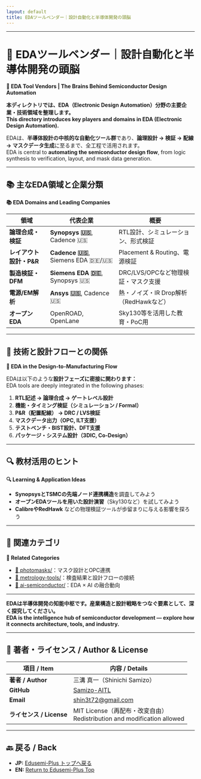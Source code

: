 ```yaml
---
layout: default
title: EDAツールベンダー｜設計自動化と半導体開発の頭脳  
---
```


---

# 🧠 EDAツールベンダー｜設計自動化と半導体開発の頭脳  
**🧠 EDA Tool Vendors | The Brains Behind Semiconductor Design Automation**

**本ディレクトリでは、EDA（Electronic Design Automation）分野の主要企業・技術領域を整理します。**  
**This directory introduces key players and domains in EDA (Electronic Design Automation).**

EDAは、**半導体設計の中核的な自動化ツール群**であり、**論理設計 → 検証 → 配線 → マスクデータ生成**に至るまで、全工程で活用されます。  
EDA is central to **automating the semiconductor design flow**, from logic synthesis to verification, layout, and mask data generation.

---

## 📚 主なEDA領域と企業分類  
**📚 EDA Domains and Leading Companies**

| 領域 | 代表企業 | 概要 |
|------|----------|------|
| **論理合成・検証** | **Synopsys 🇺🇸**, Cadence 🇺🇸 | RTL設計、シミュレーション、形式検証 |
| **レイアウト設計・P&R** | **Cadence 🇺🇸**, Siemens EDA 🇩🇪/🇺🇸 | Placement & Routing、電源検証 |
| **製造検証・DFM** | **Siemens EDA 🇩🇪**, Synopsys 🇺🇸 | DRC/LVS/OPCなど物理検証・マスク支援 |
| **電源/EM解析** | **Ansys 🇺🇸**, Cadence 🇺🇸 | 熱・ノイズ・IR Drop解析（RedHawkなど） |
| **オープンEDA** | OpenROAD, OpenLane | Sky130等を活用した教育・PoC用 |

---

## 🧩 技術と設計フローとの関係  
**🧩 EDA in the Design-to-Manufacturing Flow**

EDAは以下のような**設計フェーズに密接に関わります：**  
EDA tools are deeply integrated in the following phases:

1. **RTL記述 → 論理合成 → ゲートレベル設計**  
2. **機能・タイミング検証（シミュレーション / Formal）**  
3. **P&R（配置配線） → DRC / LVS検証**  
4. **マスクデータ出力（OPC, ILT支援）**  
5. **テストベンチ・BIST設計、DFT支援**  
6. **パッケージ・システム設計（3DIC, Co-Design）**

---

## 🔍 教材活用のヒント  
**🔍 Learning & Application Ideas**

- **SynopsysとTSMCの先端ノード連携構造**を調査してみよう  
- **オープンEDAツールを用いた設計演習**（Sky130など）を試してみよう  
- **CalibreやRedHawk** などの物理検証ツールが歩留まりに与える影響を探ろう  

---

## 📎 関連カテゴリ  
**📎 Related Categories**

- [📘 photomasks/](../photomasks/)：マスク設計とOPC連携  
- [🔬 metrology-tools/](../metrology-tools/)：検査結果と設計フローの接続  
- [🤖 ai-semiconductor/](../ai-semiconductor/)：EDA × AI の融合動向

---

**EDAは半導体開発の知能中枢です。産業構造と設計戦略をつなぐ要素として、深く探究してください。**  
**EDA is the intelligence hub of semiconductor development — explore how it connects architecture, tools, and industry.**

---

## 👤 **著者・ライセンス / Author & License**

| **項目 / Item** | **内容 / Details** |
|-----------------|--------------------|
| **著者 / Author** | 三溝 真一（Shinichi Samizo） |
| **GitHub** | [Samizo-AITL](https://github.com/Samizo-AITL) |
| **Email** | [shin3t72@gmail.com](mailto:shin3t72@gmail.com) |
| **ライセンス / License** | MIT License（再配布・改変自由）<br>Redistribution and modification allowed |

---

## 🔙 戻る / Back
- **JP:** [Edusemi-Plus トップへ戻る](https://samizo-aitl.github.io/Edusemi-Plus/index.html)  
- **EN:** [Return to Edusemi-Plus Top](https://samizo-aitl.github.io/Edusemi-Plus/index.html)
